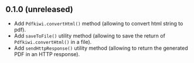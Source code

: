 ## 0.1.0 (unreleased)
- Add `Pdfkiwi.convertHtml()` method (allowing to convert html string to pdf).
- Add `saveToFile()` utility method (allowing to save the return of `Pdfkiwi.convertHtml()` in a file).
- Add `sendHttpResponse()` utility method (allowing to return the generated PDF in an HTTP response).
